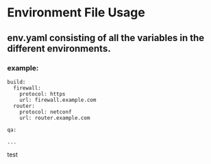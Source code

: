 # Environment File Usage

## env.yaml consisting of all the variables in the different environments.

### example:
```
build:
  firewall:
    protocol: https
    url: firewall.example.com
  router:
    protocol: netconf
    url: router.example.com

qa:

...
```
test

